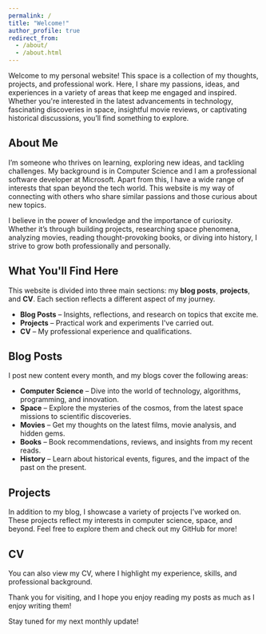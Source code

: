 ```yaml
---
permalink: /
title: "Welcome!"
author_profile: true
redirect_from: 
  - /about/
  - /about.html
---
```


Welcome to my personal website! This space is a collection of my thoughts, projects, and professional work. Here, I share my passions, ideas, and experiences in a variety of areas that keep me engaged and inspired. Whether you're interested in the latest advancements in technology, fascinating discoveries in space, insightful movie reviews, or captivating historical discussions, you’ll find something to explore.

## About Me
I’m someone who thrives on learning, exploring new ideas, and tackling challenges. My background is in Computer Science and I am a professional software developer at Microsoft. Apart from this, I have a wide range of interests that span beyond the tech world. This website is my way of connecting with others who share similar passions and those curious about new topics.

I believe in the power of knowledge and the importance of curiosity. Whether it’s through building projects, researching space phenomena, analyzing movies, reading thought-provoking books, or diving into history, I strive to grow both professionally and personally.

## What You'll Find Here
This website is divided into three main sections: my **blog posts**, **projects**, and **CV**. Each section reflects a different aspect of my journey.

- **Blog Posts** – Insights, reflections, and research on topics that excite me.
- **Projects** – Practical work and experiments I've carried out.
- **CV** – My professional experience and qualifications.

## Blog Posts
I post new content every month, and my blogs cover the following areas:
- **Computer Science** – Dive into the world of technology, algorithms, programming, and innovation.
- **Space** – Explore the mysteries of the cosmos, from the latest space missions to scientific discoveries.
- **Movies** – Get my thoughts on the latest films, movie analysis, and hidden gems.
- **Books** – Book recommendations, reviews, and insights from my recent reads.
- **History** – Learn about historical events, figures, and the impact of the past on the present.

## Projects
In addition to my blog, I showcase a variety of projects I’ve worked on. These projects reflect my interests in computer science, space, and beyond. Feel free to explore them and check out my GitHub for more!

## CV
You can also view my CV, where I highlight my experience, skills, and professional background.

Thank you for visiting, and I hope you enjoy reading my posts as much as I enjoy writing them!

Stay tuned for my next monthly update!

